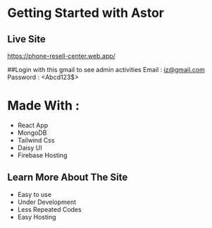 # Getting Started with Astor

## Live Site
https://phone-resell-center.web.app/

##Login with this gmail to see admin activities
Email : <iz@gmail.com>
Password : <Abcd123$>


# Made With :
* React App
* MongoDB
* Tailwind Css
* Daisy UI
* Firebase Hosting



## Learn More About The Site
* Easy to use
* Under Development
* Less Repeated Codes
* Easy Hosting


